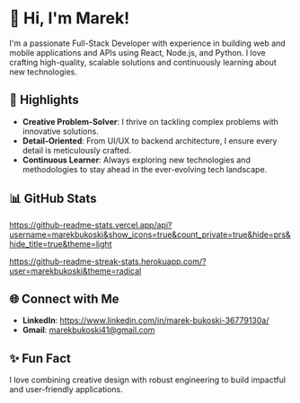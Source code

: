 # 👋 Hi, I'm Marek!

I'm a passionate Full-Stack Developer with experience in building web and mobile applications and APIs using React, Node.js, and Python. I love crafting high-quality, scalable solutions and continuously learning about new technologies.

## 🌟 Highlights

- **Creative Problem-Solver**: I thrive on tackling complex problems with innovative solutions.
- **Detail-Oriented**: From UI/UX to backend architecture, I ensure every detail is meticulously crafted.
- **Continuous Learner**: Always exploring new technologies and methodologies to stay ahead in the ever-evolving tech landscape.

## 📊 GitHub Stats
https://github-readme-stats.vercel.app/api?username=marekbukoski&show_icons=true&count_private=true&hide=prs&hide_title=true&theme=light

https://github-readme-streak-stats.herokuapp.com/?user=marekbukoski&theme=radical

## 🌐 Connect with Me

- **LinkedIn**: https://www.linkedin.com/in/marek-bukoski-36779130a/
- **Gmail**: marekbukoski41@gmail.com

## ✨ Fun Fact

I love combining creative design with robust engineering to build impactful and user-friendly applications.


<!---
marekbukoski/marekbukoski is a ✨ special ✨ repository because its `README.md` (this file) appears on your GitHub profile.
You can click the Preview link to take a look at your changes.
--->
